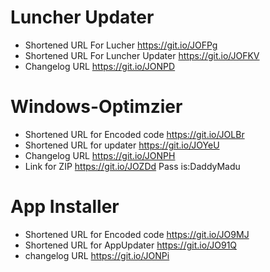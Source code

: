# Luncher Updater
- Shortened URL For Lucher https://git.io/JOFPg
- Shortened URL For Luncher Updater https://git.io/JOFKV
- Changelog URL https://git.io/JONPD

# Windows-Optimzier
- Shortened URL for Encoded code https://git.io/JOLBr
- Shortened URL for updater https://git.io/JOYeU
- Changelog URL https://git.io/JONPH
- Link for ZIP https://git.io/JOZDd Pass is:DaddyMadu

# App Installer
- Shortened URL for Encoded code https://git.io/JO9MJ
- Shortened URL for AppUpdater https://git.io/JO91Q
- changelog URL https://git.io/JONPi
